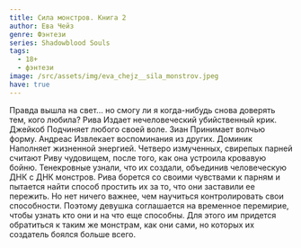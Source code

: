 ```yaml
---
title: Сила монстров. Книга 2
author: Ева Чейз
genre: Фэнтези
series: Shadowblood Souls
tags:
  - 18+
  - фэнтези
image: /src/assets/img/eva_chejz__sila_monstrov.jpeg
have: true
---
```

Правда вышла на свет... но смогу ли я когда-нибудь снова доверять тем, кого любила? Рива Издает нечеловеческий убийственный крик. Джейкоб Подчиняет любого своей воле. Зиан Принимает волчью форму. Андреас Извлекает воспоминания из других. Доминик Наполняет жизненной энергией. Четверо измученных, свирепых парней считают Риву чудовищем, после того, как она устроила кровавую бойню. Тенекровные узнали, что их создали, объединив человеческую ДНК с ДНК монстров. Рива борется со своими чувствами к парням и пытается найти способ простить их за то, что они заставили ее пережить. Но нет ничего важнее, чем научиться контролировать свои способности. Поэтому девушка соглашается на временное перемирие, чтобы узнать кто они и на что еще способны. Для этого им придется обратиться к таким же монстрам, как они сами, но которых их создатель боялся больше всего.
